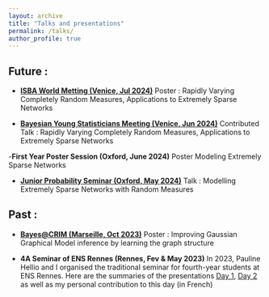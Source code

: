```yaml
---
layout: archive
title: "Talks and presentations"
permalink: /talks/
author_profile: true
---
```


## Future :

- **[ISBA World Metting (Venice, Jul 2024)](https://www.unive.it/web/en/2208/home)** Poster : Rapidly Varying Completely Random Measures, Applications to Extremely Sparse Networks

- **[Bayesian Young Statisticians Meeting (Venice, Jun 2024)](https://events.stat.uconn.edu/BAYSM2024/)** Contributed Talk : Rapidly Varying Completely Random Measures, Applications to Extremely Sparse Networks

-**First Year Poster Session (Oxford, June 2024)** Poster Modeling Extremely Sparse Networks

- **[Junior Probability Seminar (Oxford, May 2024)](https://talks.ox.ac.uk/talks/series/id/a1fca4a2-7a77-4fa8-94aa-d9a817bce157)** Talk : Modelling Extremely Sparse Networks with Random Measures


## Past :

- **[Bayes@CRIM (Marseille, Oct 2023)](https://bayesatcirm.github.io/2023/)** Poster : Improving Gaussian Graphical Model inference by learning the graph structure <a href="https://valentinkil.github.io/files/pdf/PosterMarseille.pdf" class="special-link"><i class="fas fa-fw fa-file-pdf zoom" aria-hidden="true"></i></a>

- **4A Seminar of ENS Rennes (Rennes, Fev & May 2023)** In 2023, Pauline Hellio and I organised the traditional seminar for fourth-year students at ENS Rennes. Here are the summaries of the presentations [Day 1](/files/pdf/Journee4A.pdf), [Day 2](/files/pdf/Journee4A2.pdf) as well as my personal contribution to this day (in French) <a href="https://valentinkil.github.io/files/pdf/LGN.pdf" class="special-link"><i class="fas fa-fw fa-file-pdf zoom" aria-hidden="true"></i></a>



